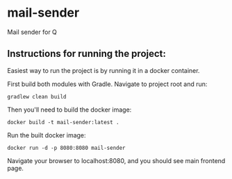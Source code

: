 # mail-sender
Mail sender for Q

## Instructions for running the project:
Easiest way to run the project is by running it in a docker container.

First build both modules with Gradle. Navigate to project root and run:
    
    gradlew clean build

Then you'll need to build the docker image:

    docker build -t mail-sender:latest .

Run the built docker image:

    docker run -d -p 8080:8080 mail-sender

Navigate your browser to localhost:8080, and you should see main frontend page.



